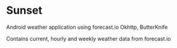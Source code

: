 # Sunset
Android weather application using forecast.io
Okhttp, ButterKnife

Contains current, hourly and weekly weather data from forecast.io
